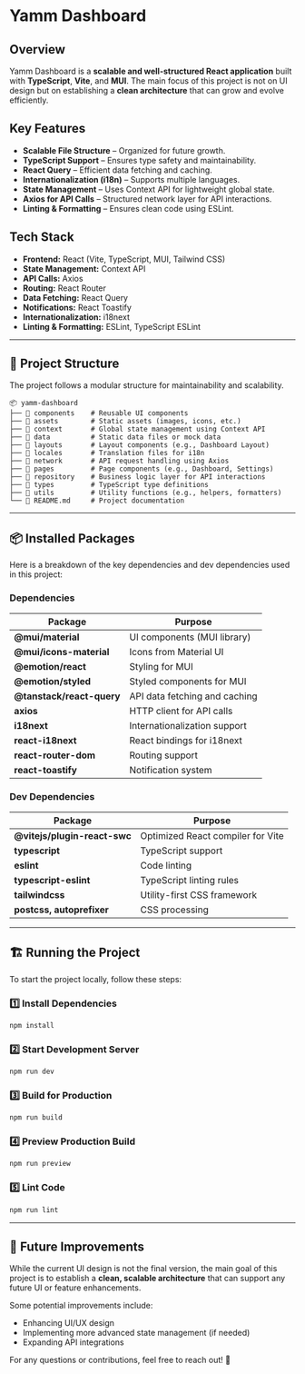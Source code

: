# Yamm Dashboard

## Overview
Yamm Dashboard is a **scalable and well-structured React application** built with **TypeScript**, **Vite**, and **MUI**. The main focus of this project is not on UI design but on establishing a **clean architecture** that can grow and evolve efficiently.

## Key Features
- **Scalable File Structure** – Organized for future growth.
- **TypeScript Support** – Ensures type safety and maintainability.
- **React Query** – Efficient data fetching and caching.
- **Internationalization (i18n)** – Supports multiple languages.
- **State Management** – Uses Context API for lightweight global state.
- **Axios for API Calls** – Structured network layer for API interactions.
- **Linting & Formatting** – Ensures clean code using ESLint.

## Tech Stack
- **Frontend:** React (Vite, TypeScript, MUI, Tailwind CSS)
- **State Management:** Context API
- **API Calls:** Axios
- **Routing:** React Router
- **Data Fetching:** React Query
- **Notifications:** React Toastify
- **Internationalization:** i18next
- **Linting & Formatting:** ESLint, TypeScript ESLint

---

## 📂 Project Structure
The project follows a modular structure for maintainability and scalability.

```
📦 yamm-dashboard
├── 📂 components    # Reusable UI components
├── 📂 assets        # Static assets (images, icons, etc.)
├── 📂 context       # Global state management using Context API
├── 📂 data          # Static data files or mock data
├── 📂 layouts       # Layout components (e.g., Dashboard Layout)
├── 📂 locales       # Translation files for i18n
├── 📂 network       # API request handling using Axios
├── 📂 pages         # Page components (e.g., Dashboard, Settings)
├── 📂 repository    # Business logic layer for API interactions
├── 📂 types         # TypeScript type definitions
├── 📂 utils         # Utility functions (e.g., helpers, formatters)
└── 📜 README.md     # Project documentation
```

---

## 📦 Installed Packages
Here is a breakdown of the key dependencies and dev dependencies used in this project:

### Dependencies
| Package | Purpose |
|---------|---------|
| **@mui/material** | UI components (MUI library) |
| **@mui/icons-material** | Icons from Material UI |
| **@emotion/react** | Styling for MUI |
| **@emotion/styled** | Styled components for MUI |
| **@tanstack/react-query** | API data fetching and caching |
| **axios** | HTTP client for API calls |
| **i18next** | Internationalization support |
| **react-i18next** | React bindings for i18next |
| **react-router-dom** | Routing support |
| **react-toastify** | Notification system |

### Dev Dependencies
| Package | Purpose |
|---------|---------|
| **@vitejs/plugin-react-swc** | Optimized React compiler for Vite |
| **typescript** | TypeScript support |
| **eslint** | Code linting |
| **typescript-eslint** | TypeScript linting rules |
| **tailwindcss** | Utility-first CSS framework |
| **postcss, autoprefixer** | CSS processing |

---

## 🏗️ Running the Project
To start the project locally, follow these steps:

### 1️⃣ Install Dependencies
```sh
npm install
```

### 2️⃣ Start Development Server
```sh
npm run dev
```

### 3️⃣ Build for Production
```sh
npm run build
```

### 4️⃣ Preview Production Build
```sh
npm run preview
```

### 5️⃣ Lint Code
```sh
npm run lint
```

---

## 🚀 Future Improvements
While the current UI design is not the final version, the main goal of this project is to establish a **clean, scalable architecture** that can support any future UI or feature enhancements.

Some potential improvements include:
- Enhancing UI/UX design
- Implementing more advanced state management (if needed)
- Expanding API integrations

For any questions or contributions, feel free to reach out! 🚀

